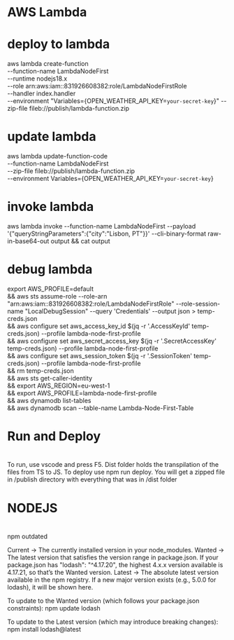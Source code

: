 #
# AWS Lambda
#

# deploy to lambda
aws lambda create-function  \
  --function-name LambdaNodeFirst \
  --runtime nodejs18.x \
  --role arn:aws:iam::831926608382:role/LambdaNodeFirstRole \
  --handler index.handler \
  --environment "Variables={OPEN_WEATHER_API_KEY=`your-secret-key`}"
  --zip-file fileb://publish/lambda-function.zip

# update lambda
aws lambda update-function-code \
  --function-name LambdaNodeFirst \
  --zip-file fileb://publish/lambda-function.zip \
  --environment Variables={OPEN_WEATHER_API_KEY=`your-secret-key`}


# invoke lambda
aws lambda invoke --function-name LambdaNodeFirst --payload '{"queryStringParameters":{"city":"Lisbon, PT"}}' --cli-binary-format raw-in-base64-out  output && cat output


# debug lambda
export AWS_PROFILE=default \
&& aws sts assume-role --role-arn "arn:aws:iam::831926608382:role/LambdaNodeFirstRole" --role-session-name "LocalDebugSession" --query 'Credentials' --output json > temp-creds.json \
&& aws configure set aws_access_key_id $(jq -r '.AccessKeyId' temp-creds.json) --profile lambda-node-first-profile \
&& aws configure set aws_secret_access_key $(jq -r '.SecretAccessKey' temp-creds.json) --profile lambda-node-first-profile \
&& aws configure set aws_session_token $(jq -r '.SessionToken' temp-creds.json) --profile lambda-node-first-profile \
&& rm temp-creds.json \
&& aws sts get-caller-identity \
&& export AWS_REGION=eu-west-1 \
&& export AWS_PROFILE=lambda-node-first-profile \
&& aws dynamodb list-tables \
&& aws dynamodb scan --table-name Lambda-Node-First-Table

#
# Run and Deploy
#
To run, use vscode and press F5.
Dist folder holds the transpilation of the files from TS to JS.
To deploy use npm run deploy. You will get a zipped file in /publish directory with everything that was in /dist folder

# 
# NODEJS
# 

npm outdated

Current → The currently installed version in your node_modules.
Wanted → The latest version that satisfies the version range in package.json.
If your package.json has "lodash": "^4.17.20", the highest 4.x.x version available is 4.17.21, so that’s the Wanted version.
Latest → The absolute latest version available in the npm registry.
If a new major version exists (e.g., 5.0.0 for lodash), it will be shown here.

To update to the Wanted version (which follows your package.json constraints):
npm update lodash

To update to the Latest version (which may introduce breaking changes):
npm install lodash@latest

